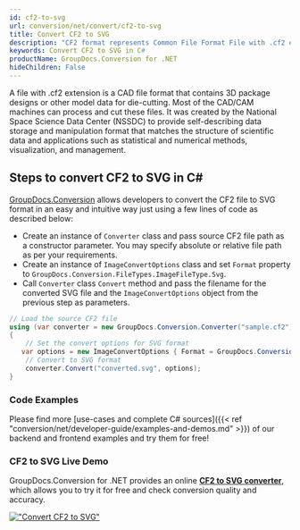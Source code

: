 ```yaml
---
id: cf2-to-svg
url: conversion/net/convert/cf2-to-svg
title: Convert CF2 to SVG
description: "CF2 format represents Common File Format File with .cf2 extension. Learn how to convert CF2 to SVG file programmatically in C# language using GroupDocs.Conversion for .NET library."
keywords: Convert CF2 to SVG in C#
productName: GroupDocs.Conversion for .NET
hideChildren: False
---
```


A file with .cf2 extension is a CAD file format that contains 3D package designs or other model data for die-cutting. Most of the CAD/CAM machines can process and cut these files. It was created by the National Space Science Data Center (NSSDC) to provide self-describing data storage and manipulation format that matches the structure of scientific data and applications such as statistical and numerical methods, visualization, and management. 

## Steps to convert CF2 to SVG in C#

[GroupDocs.Conversion](https://products.groupdocs.com/conversion/net) allows developers to convert the CF2 file to SVG format in an easy and intuitive way just using a few lines of code as described below:

* Create an instance of `Converter` class and pass source CF2 file path as a constructor parameter. You may specify absolute or relative file path as per your requirements. 
* Create an instance of `ImageConvertOptions` class and set `Format` property to `GroupDocs.Conversion.FileTypes.ImageFileType.Svg`.
* Call `Converter` class `Convert` method and pass the filename for the converted SVG file and the `ImageConvertOptions` object from the previous step as parameters.

```csharp
// Load the source CF2 file
using (var converter = new GroupDocs.Conversion.Converter("sample.cf2"))
{
    // Set the convert options for SVG format
   var options = new ImageConvertOptions { Format = GroupDocs.Conversion.FileTypes.ImageFileType.Svg };
    // Convert to SVG format
    converter.Convert("converted.svg", options);
}
```

### Code Examples

Please find more [use-cases and complete C# sources]({{< ref "conversion/net/developer-guide/examples-and-demos.md" >}}) of our backend and frontend examples and try them for free!

### CF2 to SVG Live Demo

GroupDocs.Conversion for .NET provides an online [**CF2 to SVG converter**](https://products.groupdocs.app/conversion/cf2-to-svg), which allows you to try it for free and check conversion quality and accuracy.

[!["Convert CF2 to SVG"](conversion/net/images/convert-to-svg/convert-cf2-to-svg.png)](https://products.groupdocs.app/conversion/cf2-to-svg)